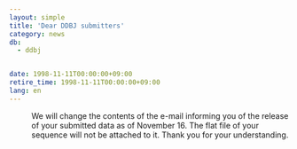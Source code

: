 ```yaml
---
layout: simple
title: 'Dear DDBJ submitters'
category: news
db:
  - ddbj


date: 1998-11-11T00:00:00+09:00
retire_time: 1998-11-11T00:00:00+09:00
lang: en
---
```


<dd>We will change the contents of the e-mail informing you of the release of your submitted data as of November 16. The flat file of your sequence will not be attached to it. Thank you for your understanding.</dd>

